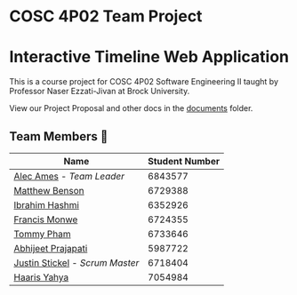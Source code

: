 # COSC 4P02 Team Project
# Interactive Timeline Web Application

This is a course project for COSC 4P02 Software Engineering II taught by Professor Naser Ezzati-Jivan at Brock University. 

View our Project Proposal and other docs in the [documents](documents) folder.

## Team Members 👥
| Name | Student Number|
|------|---------------|
| [Alec Ames](https://github.com/alecames) - *Team Leader* | 6843577 |
| [Matthew Benson](https://github.com/MattMBenson)| 6729388 |
| [Ibrahim Hashmi](https://github.com/ibhashmi)| 6352926 |
| [Francis Monwe](https://github.com/monwe-jr)| 6724355 |
| [Tommy Pham](https://github.com/tommyphamca)| 6733646 |
| [Abhijeet Prajapati](https://github.com/TheDasher1)| 5987722 |
| [Justin Stickel](https://github.com/Stickelation) - *Scrum Master*| 6718404 |
| [Haaris Yahya](https://github.com/haarisyahya)| 7054984 |